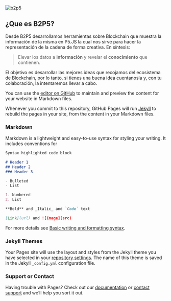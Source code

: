 ![b2p5](/../../../excabit/media/logo.png)
## ¿Que es B2P5?

Desde B2P5 desarrollamos herramientas sobre Blockchain que muestra la información de la misma en P5.JS la cual nos sirve para hacer la representación de la cadena de forma creativa. En síntesis:
>Elevar los datos a **información** y revelar  el **conocimiento** que contienen.

El objetivo es desarrollar las mejores ideas que recojamos del ecosistema de Blockchain, por lo tanto, si tienes una buena idea cuentanosla y, con tu colaboración, la intentaremos llevar a cabo.



You can use the [editor on GitHub](https://github.com/b2p5/b2p5.github.io/edit/main/README.md) to maintain and preview the content for your website in Markdown files.

Whenever you commit to this repository, GitHub Pages will run [Jekyll](https://jekyllrb.com/) to rebuild the pages in your site, from the content in your Markdown files.

### Markdown

Markdown is a lightweight and easy-to-use syntax for styling your writing. It includes conventions for

```markdown
Syntax highlighted code block

# Header 1
## Header 2
### Header 3

- Bulleted
- List

1. Numbered
2. List

**Bold** and _Italic_ and `Code` text

[Link](url) and ![Image](src)
```

For more details see [Basic writing and formatting syntax](https://docs.github.com/en/github/writing-on-github/getting-started-with-writing-and-formatting-on-github/basic-writing-and-formatting-syntax).

### Jekyll Themes

Your Pages site will use the layout and styles from the Jekyll theme you have selected in your [repository settings](https://github.com/b2p5/b2p5.github.io/settings/pages). The name of this theme is saved in the Jekyll `_config.yml` configuration file.

### Support or Contact

Having trouble with Pages? Check out our [documentation](https://docs.github.com/categories/github-pages-basics/) or [contact support](https://support.github.com/contact) and we’ll help you sort it out.
